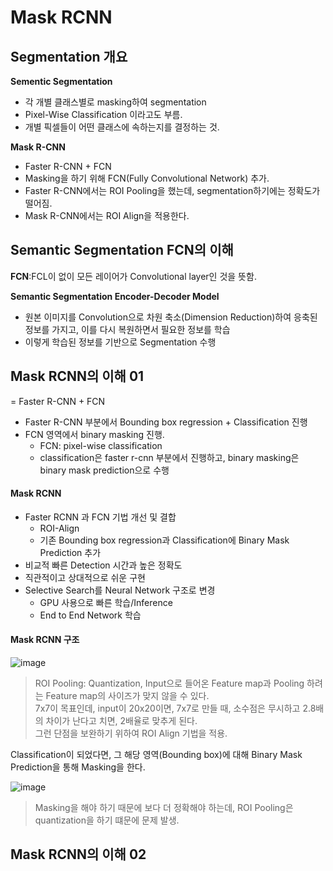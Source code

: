 # Mask RCNN

## Segmentation 개요

**Sementic Segmentation**
- 각 개별 클래스별로 masking하여 segmentation
- Pixel-Wise Classification 이라고도 부름.
- 개별 픽셀들이 어떤 클래스에 속하는지를 결정하는 것.

**Mask R-CNN**
- Faster R-CNN + FCN
- Masking을 하기 위해 FCN(Fully Convolutional Network) 추가.
- Faster R-CNN에서는 ROI Pooling을 했는데, segmentation하기에는 정확도가 떨어짐.
- Mask R-CNN에서는 ROI Align을 적용한다.

## Semantic Segmentation FCN의 이해

**FCN**:FCL이 없이 모든 레이어가 Convolutional layer인 것을 뜻함.  

**Semantic Segmentation Encoder-Decoder Model**
- 원본 이미지를 Convolution으로 차원 축소(Dimension Reduction)하여 응축된 정보를 가지고, 이를 다시 복원하면서 필요한 정보를 학습
- 이렇게 학습된 정보를 기반으로 Segmentation 수행


## Mask RCNN의 이해 01

= Faster R-CNN + FCN 

- Faster R-CNN 부분에서 Bounding box regression + Classification 진행
- FCN 영역에서 binary masking 진행.
  - FCN: pixel-wise classification
  - classification은 faster r-cnn 부분에서 진행하고, binary masking은 binary mask prediction으로 수행

#### Mask RCNN
- Faster RCNN 과 FCN 기법 개선 및 결합
  - ROI-Align
  - 기존 Bounding box regression과 Classification에 Binary Mask Prediction 추가
- 비교적 빠른 Detection 시간과 높은 정확도
- 직관적이고 상대적으로 쉬운 구현
- Selective Search를 Neural Network 구조로 변경
  - GPU 사용으로 빠른 학습/Inference
  - End to End Network 학습

#### Mask RCNN 구조
![image](https://user-images.githubusercontent.com/52433248/119763295-37a33680-beea-11eb-904f-ebbe216bc12e.png)

> ROI Pooling: Quantization, Input으로 들어온 Feature map과 Pooling 하려는 Feature map의 사이즈가 맞지 않을 수 있다.  
> 7x7이 목표인데, input이 20x20이면, 7x7로 만들 때, 소수점은 무시하고 2.8배의 차이가 난다고 치면, 2배율로 맞추게 된다.  
> 그런 단점을 보완하기 위하여 ROI Align 기법을 적용.

Classification이 되었다면, 그 해당 영역(Bounding box)에 대해 Binary Mask Prediction을 통해 Masking을 한다.  

![image](https://user-images.githubusercontent.com/52433248/119763671-eb0c2b00-beea-11eb-8983-9647970fb39e.png)

> Masking을 해야 하기 때문에 보다 더 정확해야 하는데, ROI Pooling은 quantization을 하기 떄문에 문제 발생.


## Mask RCNN의 이해 02
